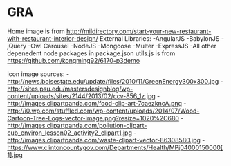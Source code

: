 # GRA
Home image is from http://mildirectory.com/start-your-new-restaurant-with-restaurant-interior-design/
External Libraries:
	-AngularJS
	-BabylonJS
	-jQuery
	-Owl Carousel
	-NodeJS
	-Mongoose
	-Multer
	-ExpressJS
	-All other depenedent node packages in package.json
utils.js is from https://github.com/kongming92/6170-p3demo


icon image sources:
-http://news.boisestate.edu/update/files/2010/11/GreenEnergy300x300.jpg
-http://sites.psu.edu/mastersdesignblog/wp-content/uploads/sites/2144/2013/02/ccv-856_1z.jpg
-http://images.clipartpanda.com/food-clip-art-7caezkncA.png
-http://i0.wp.com/stuffled.com/wp-content/uploads/2014/07/Wood-Cartoon-Tree-Logs-vector-image.png?resize=1020%2C680
-http://images.clipartpanda.com/pollution-clipart-cub_environ_lesson02_activity2_clipart1.jpg
-http://images.clipartpanda.com/waste-clipart-vector-86308580.jpg
-https://www.clintoncountygov.com/Departments/Health/MPj04000150000[1].jpg